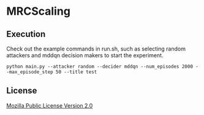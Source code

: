 # MRCScaling

## Execution

Check out the example commands in run.sh, such as selecting random attackers and mddqn decision makers to start the experiment.

```
python main.py --attacker random --decider mddqn --num_episodes 2000 --max_episode_step 50 --title test
```

## License

[Mozilla Public License Version 2.0](LICENSE)